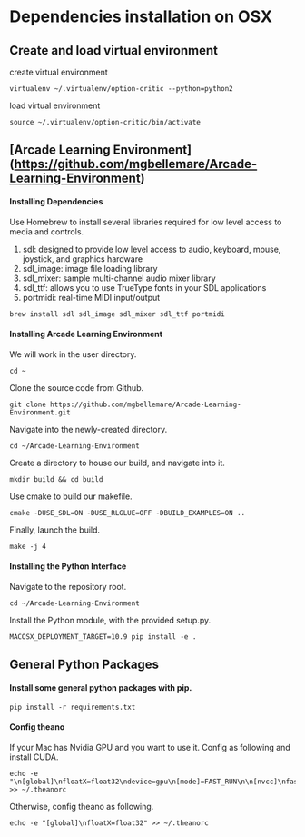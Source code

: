 # Dependencies installation on OSX

## Create and load virtual environment

create virtual environment
```
virtualenv ~/.virtualenv/option-critic --python=python2
```

load virtual environment
```
source ~/.virtualenv/option-critic/bin/activate
```


## [Arcade Learning Environment] (https://github.com/mgbellemare/Arcade-Learning-Environment)

####  Installing Dependencies
Use Homebrew to install several libraries required for low level access to media and controls.

1. sdl: designed to provide low level access to audio, keyboard, mouse, joystick, and graphics hardware
2. sdl_image: image file loading library
3. sdl_mixer: sample multi-channel audio mixer library
4. sdl_ttf: allows you to use TrueType fonts in your SDL applications
5. portmidi: real-time MIDI input/output
```
brew install sdl sdl_image sdl_mixer sdl_ttf portmidi
```

####  Installing Arcade Learning Environment

We will work in the user directory.
```
cd ~
```

Clone the source code from Github.
```
git clone https://github.com/mgbellemare/Arcade-Learning-Environment.git
```

Navigate into the newly-created directory.
```
cd ~/Arcade-Learning-Environment
```

Create a directory to house our build, and navigate into it.
```
mkdir build && cd build
```

Use cmake to build our makefile.
```
cmake -DUSE_SDL=ON -DUSE_RLGLUE=OFF -DBUILD_EXAMPLES=ON ..
```

Finally, launch the build.
```
make -j 4
```

#### Installing the Python Interface
Navigate to the repository root.
```
cd ~/Arcade-Learning-Environment
```

Install the Python module, with the provided setup.py.
```
MACOSX_DEPLOYMENT_TARGET=10.9 pip install -e .
```




## General Python Packages

#### Install some general python packages with pip.

```
pip install -r requirements.txt
```

#### Config theano
If your Mac has Nvidia GPU and you want to use it. Config as following
and install CUDA.
```
echo -e "\n[global]\nfloatX=float32\ndevice=gpu\n[mode]=FAST_RUN\n\n[nvcc]\nfastmath=True\n\n[cuda]\nroot=/usr/local/cuda" >> ~/.theanorc
```

Otherwise, config theano as following.
```
echo -e "[global]\nfloatX=float32" >> ~/.theanorc
```
